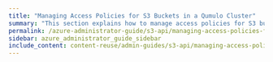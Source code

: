 ```yaml
---
title: "Managing Access Policies for S3 Buckets in a Qumulo Cluster"
summary: "This section explains how to manage access policies for S3 buckets in a Qumulo cluster."
permalink: /azure-administrator-guide/s3-api/managing-access-policies-for-s3-buckets.html
sidebar: azure_administrator_guide_sidebar
include_content: content-reuse/admin-guides/s3-api/managing-access-policies-for-s3-buckets.md
---
```


